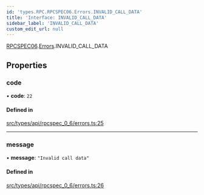 ```yaml
---
id: 'types.RPC.RPCSPEC06.Errors.INVALID_CALL_DATA'
title: 'Interface: INVALID_CALL_DATA'
sidebar_label: 'INVALID_CALL_DATA'
custom_edit_url: null
---
```


[RPCSPEC06](../namespaces/types.RPC.RPCSPEC06.md).[Errors](../namespaces/types.RPC.RPCSPEC06.Errors.md).INVALID_CALL_DATA

## Properties

### code

• **code**: `22`

#### Defined in

[src/types/api/rpcspec_0_6/errors.ts:25](https://github.com/starknet-io/starknet.js/blob/v6.23.1/src/types/api/rpcspec_0_6/errors.ts#L25)

---

### message

• **message**: `"Invalid call data"`

#### Defined in

[src/types/api/rpcspec_0_6/errors.ts:26](https://github.com/starknet-io/starknet.js/blob/v6.23.1/src/types/api/rpcspec_0_6/errors.ts#L26)
